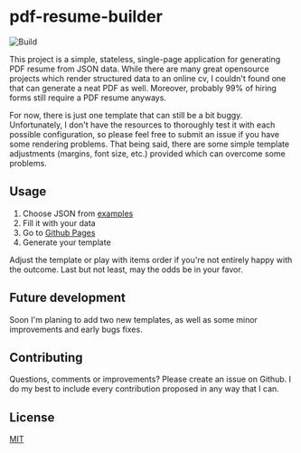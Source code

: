 # pdf-resume-builder

![Build](https://github.com/rszamszur/pdf-resume-builder/actions/workflows/build.yml/badge.svg)

This project is a simple, stateless, single-page application for generating PDF resume from JSON data. While there are many great opensource projects which render structured data to an online cv, I couldn't found one that can generate a neat PDF as well. Moreover, probably 99% of hiring forms still require a PDF resume anyways.

For now, there is just one template that can still be a bit buggy. Unfortunately, I don't have the resources to thoroughly test it with each possible configuration, so please feel free to submit an issue if you have some rendering problems. That being said, there are some simple template adjustments (margins, font size, etc.) provided which can overcome some problems.

## Usage

1. Choose JSON from [examples](https://github.com/rszamszur/pdf-resume-builder/tree/master/examples)
2. Fill it with your data
3. Go to [Github Pages](https://rszamszur.github.io/pdf-resume-builder/)
4. Generate your template

Adjust the template or play with items order if you're not entirely happy with the outcome. Last but not least, may the odds be in your favor.

## Future development

Soon I'm planing to add two new templates, as well as some minor improvements and early bugs fixes.

## Contributing

Questions, comments or improvements? Please create an issue on Github. I do my best to include every contribution proposed in any way that I can.

## License

[MIT](https://github.com/rszamszur/pdf-resume-builder/blob/master/LICENSE)
